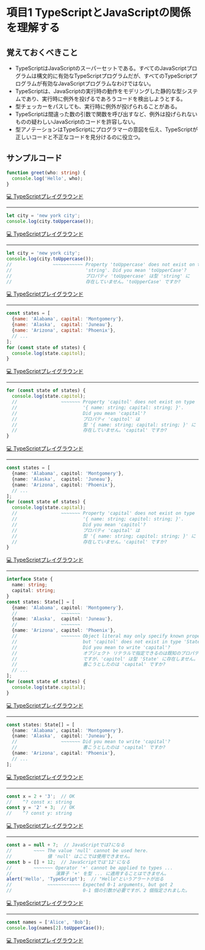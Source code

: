# 項目1  TypeScriptとJavaScriptの関係を理解する

## 覚えておくべきこと

* TypeScriptはJavaScriptのスーパーセットである。すべてのJavaScriptプログラムは構文的に有効なTypeScriptプログラムだが、すべてのTypeScriptプログラムが有効なJavaScriptプログラムなわけではない。
* TypeScriptは、JavaScriptの実行時の動作をモデリングした静的な型システムであり、実行時に例外を投げるであろうコードを検出しようとする。
* 型チェッカーをパスしても、実行時に例外が投げられることがある。
* TypeScriptは間違った数の引数で関数を呼び出すなど、例外は投げられないものの疑わしいJavaScriptのコードを許容しない。
* 型アノテーションはTypeScriptにプログラマーの意図を伝え、TypeScriptが正しいコードと不正なコードを見分けるのに役立つ。

## サンプルコード

```ts
function greet(who: string) {
  console.log('Hello', who);
}
```

[💻 TypeScriptプレイグラウンド](https://www.typescriptlang.org/ja/play/?ts=5.8.2#code/GYVwdgxgLglg9mABAcwE4FN1QBQHcAWcAXIgM5SoxjICUiA3gFCKIQKlwA26AdJ3MmwByABLpO-IQBpEBODQDcjAL5A)

----

```js
let city = 'new york city';
console.log(city.toUppercase());
```

[💻 TypeScriptプレイグラウンド](https://www.typescriptlang.org/ja/play/?ts=5.8.2#code/DYUwLgBAxglmCeEC8EDkA7EB3C8D2ATgNbRzyoDcAUFHugM56gB0weA5gBSwLNh4BVAA5CQBKAEN6ITgEpZFIA)

----

```ts
let city = 'new york city';
console.log(city.toUppercase());
//               ~~~~~~~~~~~ Property 'toUppercase' does not exist on type
//                           'string'. Did you mean 'toUpperCase'?
//                           プロパティ 'toUppercase' は型 'string' に
//                           存在していません。'toUpperCase' ですか?
```

[💻 TypeScriptプレイグラウンド](https://www.typescriptlang.org/ja/play/?ts=5.8.2#code/DYUwLgBAxglmCeEC8EDkA7EB3C8D2ATgNbRzyoDcAUFHugM56gB0weA5gBSwLNh4BVAA5CQBKAEN6ITgEpZ1APSKIqteo0A-bTt2aIABQJ5RBBGn7DTk6aggATPCHoR0eSCAAeMepDoQEUSplDVCw8LRfAhh0dlRmCAARGHtcPABXCABbEAl0C0ERMQBhKRBUAH5glQjasMB1hkBbhkBFhkAxhkBihgKrMRtyiEB7BkBo9UiwaNi7QGsGarqZ9UANbUAKdUB1BkAzBkARBkA-BkBtBkBkhkAgBlRLIoJS2whAcwZATQZAaQYKoA)

----

```js
const states = [
  {name: 'Alabama', capital: 'Montgomery'},
  {name: 'Alaska',  capital: 'Juneau'},
  {name: 'Arizona', capital: 'Phoenix'},
  // ...
];
for (const state of states) {
  console.log(state.capitol);
}
```

[💻 TypeScriptプレイグラウンド](https://www.typescriptlang.org/ja/play/?ts=5.8.2#code/MYewdgzgLgBNCGUCmEYF4YG0BQMYG8x4BbJALhgHIBBAG3gCMT5KAaGYeABwEsp5aFSgFlwUAOYhSAJwCelAL6tcBIqSF14EANYt2HbnwFCAUgFcwSeGcXK8hEuSrVpPAF7g9B3v0FUACgAWIEhgPAAetioA9NEwAHSJ2AC6ANzYAGYg0jAAFKCQsAjIMCAZcPzIEACUBCoFECC0SPG0IOK5xS2cPk3V6QpAA)

----

```ts
for (const state of states) {
  console.log(state.capitol);
  //                ~~~~~~~ Property 'capitol' does not exist on type
  //                        '{ name: string; capital: string; }'.
  //                        Did you mean 'capital'?
  //                        プロパティ 'capitol' は
  //                        型 '{ name: string; capital: string; }' に
  //                        存在していません。'capital' ですか?
}
```

[💻 TypeScriptプレイグラウンド](https://www.typescriptlang.org/ja/play/?ts=5.8.2#code/GYewTgBAFAxiB2BnALhFBDZBTCJhuUy0QEoIBvAKAgjiRABssA6BkAcyg22ZnQAcAlskYkA3NQgB6KTTnyFNAH4rVSiAAUwIfljDIAnhADkfISIbGIAExDEI8EKiwAPQSlzwIh3ZJmKAwLljcgd0AFssAC4CMEF4djFaAWF0BhiUOISkgF9jZj9ZIOL5ABFBawgDEABXCEj0L1MUwksAfkKSrohAdYZAW4ZARYZAMYZAYoYTM2FGK0B7Bk7u4sBo9RNQ+Ajo2PjE5PM0jOQsrbyIQGsGOfnAwA1tQAp1QHUGQDMGQBEGQD8GQG0GQGSGQCAGZp3LCEBzBkAmgyAaQYOjkgA)

----

```ts
const states = [
  {name: 'Alabama', capitol: 'Montgomery'},
  {name: 'Alaska',  capitol: 'Juneau'},
  {name: 'Arizona', capitol: 'Phoenix'},
  // ...
];
for (const state of states) {
  console.log(state.capital);
  //                ~~~~~~~ Property 'capital' does not exist on type
  //                        '{ name: string; capitol: string; }'.
  //                        Did you mean 'capitol'?
  //                        プロパティ 'capital' は
  //                        型 '{ name: string; capitol: string; }' に
  //                        存在していません。'capitol' ですか?
}
```

[💻 TypeScriptプレイグラウンド](https://www.typescriptlang.org/ja/play/?ts=5.8.2#code/MYewdgzgLgBNCGUCmEYF4YG0BQMYG8x4BbJALhgHIBBAG3gCMT5KAaGYeABwEsoRaFSgFlwUAOYhSAJwCelAL6tcBIqSF14EANYt2HbnwFCAUgFcwSeGcXK8hEuSrVpPAF7g9B3v0FUACgAWIEhgPAAetioA9NEwAHSJ2AC6ANzYAGYg0jAAFKCQsAjIMCAZcFCIKACUBCoFEAJI8bQg4rnFzZw+8LTV6XixeMMjo3gAfpNT4zD+0iBcSNJQslTdfL2UMAAmIahgILBI4TzQpWAwK4sxcWN393iU+DBqTtCuYOKp3kZ+7zyfb4KSjxG4PcGjAAiPG2MFkIDMMFI8AulHWvkoAH4wRDcYB1hkAtwyARYZAGMMgGKGNaGSq0LaAewYcbjwYBo9Soz1eFH+gJ+vg5UA+XxgwJggGsGBmM+6ADW1ABTqgHUGQBmDIARBkAfgyAbQZAMkMgCAGNFUgRbQDmDIBNBkA0gzYhRAA)

----

```ts
interface State {
  name: string;
  capital: string;
}
const states: State[] = [
  {name: 'Alabama', capitol: 'Montgomery'},
  //                ~~~~~~~
  {name: 'Alaska',  capitol: 'Juneau'},
  //                ~~~~~~~
  {name: 'Arizona', capitol: 'Phoenix'},
  //                ~~~~~~~ Object literal may only specify known properties,
  //                        but 'capitol' does not exist in type 'State'.
  //                        Did you mean to write 'capital'?
  //                        オブジェクト リテラルで指定できるのは既知のプロパティのみ
  //                        ですが、'capitol' は型 'State' に存在しません。
  //                        書こうとしたのは 'capital' ですか?
  // ...
];
for (const state of states) {
  console.log(state.capital);
}
```

[💻 TypeScriptプレイグラウンド](https://www.typescriptlang.org/ja/play/?ts=5.8.2#code/JYOwLgpgTgZghgYwgAgMpjpZBvAUM5EOAWwgC5kBnMKUAcwG59kE4AHYDAGwutpEa4AvrgQB7ENSoZIlCukwQA2gF1kAXmRLm2IqQoByAIJc4AIxJwDAGhbtOYnsgMBZCWDpjSUAJ4Gh1swA9EEEYeERBAB+MbFROnrkziZwlADWVrZ2HGCOhgBSAK4gEHCF-oEEIZE1YXGxCSRJxrQAXhKZ2Q5OBgAKABZiECDAAB4VwaG1NfUxyADyZgBWEAhgyFyc0HBcyMRwPsgSXIeUbKvAMIdpIGIA7iDIbFBi51BgwBCUlcjV0--hMyFdYGVg5RwGZAAEyGlEIYnWEFGwCkoGQYB852cCkgBgAdJMAUTkAARYBQ5A+MSFPalR65ZB3WhYUH2bgGAD8hOJ-0AVQyANYZAB0MgHKGQD1DIAJhmQgCuGQBjDIBLhkA1wyAcwZAODGgCztJWAWQZANEMgDsGQD2DIAj00Ap+66wDrDIBbhkAiwwywDFDLrAP4M3J5tSVgE0GQAyDIBABlZ4K4kP1gGj1bEyCCQwDWDIANbUAFOqAdQZAH4MgG0GQDJDIAgBmdLsigA+zQDKDIAxBkAFgyxwD6DAbnGDODtIe7ANIMXKqoTxTdwKiYMDEUGQAApxJJ1tRFEcYNJFJQAJQ4Zi9yiOCB4rhiOhdgeQPEV7hjphCIA)

----

```ts
const states: State[] = [
  {name: 'Alabama', capital: 'Montgomery'},
  {name: 'Alaska',  capitol: 'Juneau'},
  //                ~~~~~~~ Did you mean to write 'capital'?
  //                        書こうとしたのは 'capital' ですか?
  {name: 'Arizona', capital: 'Phoenix'},
  // ...
];
```

[💻 TypeScriptプレイグラウンド](https://www.typescriptlang.org/ja/play/?ts=5.8.2#code/MYewdgzgLgBNCGUCmEBcMDKVFINoF0YBeGXAKBhgG8x4BbJdAcgEEAbeAI3viYBoYweAAcAltjbMAsuCgBzEAwBOATyYBfPhWq0GzdvAgBrXgMEjxISTCYApAK5gk8exq2UA9B8o-ffygB+QcEBMAAiogAmMCog9jAM8GAwUCAwAO5K4kg2QmISTAD82l7+ZeU+gB9mgMoMgGIMgBYMgOoMgPoMgHYMgPYMuRYFMIDmDICaDIDSDMWUNPSMNixZAF7gpub58NZMAAoAFiBIYKIAHm4l3gB0x2T4ANxAA)

----

```ts
const x = 2 + '3';  // OK
//    ^? const x: string
const y = '2' + 3;  // OK
//    ^? const y: string
```

[💻 TypeScriptプレイグラウンド](https://www.typescriptlang.org/ja/play/?ts=5.8.2#code/MYewdgzgLgBAHjAvDATDA1DA5AZiwbhhgHpiYB5AaQChSiiA9AfhlEljgC4ZoAnASzABzam2gwAnkmwosGGDkIkyVWmXrNW4cRO59BQoA)

----

```ts
const a = null + 7;  // JavaScriptでは7になる
//        ~~~~ The value 'null' cannot be used here.
//             値 'null' はここでは使用できません。
const b = [] + 12;  // JavaScriptでは'12'になる
//        ~~~~~~~ Operator '+' cannot be applied to types ...
//                演算子 '+' を型 ... に適用することはできません。
alert('Hello', 'TypeScript');  // "Hello"というアラートが出る
//             ~~~~~~~~~~~~ Expected 0-1 arguments, but got 2
//                          0-1 個の引数が必要ですが、2 個指定されました。
```

[💻 TypeScriptプレイグラウンド](https://www.typescriptlang.org/ja/play/?ts=5.8.2#code/MYewdgzgLgBAhjAvDMBXANumBqGB2AbhhgHoSYApOANzgGVgAnASwAcpBzBkHsGPQawZArBkDRDACgyxceIB+0yTAAqACwCmMWulQqA5GkyaYwOGDAhYAIxWoISgCYxljJQDpR5CW-GASBRjaM6PV0BlBgDuQH95QApXDkBZBkA-BkBtBkBkhkAgBmFQSDMkGABtAF0cGABGACYiUnIqWgYWdm5NIs0BETF3GBlWmAB5ViVGOCgQRm9sPQMjExhzeFZWdGYbGD75gE8uiBhHdZdmrZhAFHtAdO9ABW1BvUAkhkBo9TX1mF5ASwSwwE0GQQDACwYuKLik4Th0bqgACk0AAklJgQJoADTeOTLJSVNhQTQAShKYgARMDQajnoARBkAYgyAIoZAJcMgB+GQATDIAZBkAX4qNVzbYitBkyGAAUQAHl1gFA5gAGAC0+XgjAA5qgALZKMBQCCQ0yoWBCsaFTZ0lUSPkCwDQCoA7BkAqPqAB1NyYBR-UAgZEce7kwCADIUYBrAODGgCztQCqDIAYhmigHUGQD6DIkgA)

----

```ts
const names = ['Alice', 'Bob'];
console.log(names[2].toUpperCase());
```

[💻 TypeScriptプレイグラウンド](https://www.typescriptlang.org/ja/play/?ts=5.8.2#code/MYewdgzgLgBGCGBbAphGBeGBtA5AQQBsBLYZHAGhhwCEQAjHAXQG4AoUSEA5AOgJADmACgQoIWAEyMeUEAFUADguQAnAMLwIyIQEodzIA)
